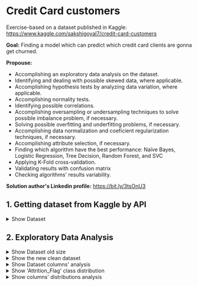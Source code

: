 # Credit Card customers

Exercise-based on a dataset published in Kaggle: https://www.kaggle.com/sakshigoyal7/credit-card-customers

**Goal:** Finding a model which can predict which credit card clients are gonna get churned.

**Propouse:**

 - Accomplishing an exploratory data analysis on the dataset.
 - Identifying and dealing with possible skewed data, where applicable.
 - Accomplishing hypothesis tests by analyzing data variation, where applicable.
 - Accomplishing normality tests.
 - Identifying possible correlations.
 - Accomplishing oversampling or undersampling techniques to solve possible imbalance problem, if necessary.
 - Solving possible overfitting and underfitting problems, if necessary.
 - Accomplishing data normalization and coeficient regularization techniques, if necessary.
 - Accomplishing attribute selection, if necessary.
 - Finding which algorithm have the best performance: Naïve Bayes, Logistic Regression, Tree Decision, Random Forest, and SVC
 - Applying K-Fold cross-validation.
 - Validating results with confusion matrix
 - Checking algorithms' results variability.

**Solution author's Linkedin profile:** https://bit.ly/3tsOnU3

## 1. Getting dataset from Kaggle by API

<details><summary>Show Dataset</summary>
<p align="center">
  <img src="https://github.com/TheVini/DataScience/blob/master/classification/credit_card_customers/src/Image_001.png" width="1050">
</p>
</details>

## 2. Exploratory Data Analysis

<details><summary>Show Dataset old size</summary>
<p align="center">
  <img src="https://github.com/TheVini/DataScience/blob/master/classification/credit_card_customers/src/Image_002.png" height="25">
</p>
</details>

<details><summary>Show the new clean dataset</summary>
 <ul>
<li> According to this dataset author on Kaggle, two last columns must be deleted. New size: 10127 x 21.
</ul>
<p align="center">
  <img src="https://github.com/TheVini/DataScience/blob/master/classification/credit_card_customers/src/Image_003.png" width="1050">
</p>
</details>

<details><summary>Show Dataset columns' analysis</summary>
<ul>
<li> Upper image shows that by getting "non-null" results, it proves that there is no null data, so there is no need to delete elements/columns or to add data by interpolation.
<li> Upper image shows that between explicative variables, there are some qualitative variables ("object" type), quantiative ones - discrete (most of them of "int64" type) and continuous (most of them of "float64"). After a deep analysis, it was noted that some variables could have their type converted from "int64" to "float64", for this context - "Total_Trans_Amt" (Total Transaction Amount) and "Total_Revolving_Bal" (Total Revolving Balance on the Credit Card). Because they represent the sum of continuous values.
<li> In the lower image, it was noticed it is necessary to apply data normalization technique to some columns.
</ul>
<p align="center">
  <img src="https://github.com/TheVini/DataScience/blob/master/classification/credit_card_customers/src/Image_004.png" height="350">
  <img src="https://github.com/TheVini/DataScience/blob/master/classification/credit_card_customers/src/Image_005.png" height="200">
</p>
</details>

<details><summary>Show 'Attrition_Flag' class distribution</summary>
 <ul>
<li> The response variable, 'Attrition_Flag', is unbalanced between its classes - 'Attrited Customer' and 'Existing Customer'. Then, some undersampling or oversampling technique must be applied on dataset in order to remove elements or add some synthetic elements.
</ul>
<p align="center">
  <img src="https://github.com/TheVini/DataScience/blob/master/classification/credit_card_customers/src/Image_006.png" width="450">
</p>
</details>

<details><summary>Show columns' distributions analysis</summary>
 <ul>
<li> There are skewed data in some columns and it can be seen on quantitative explicative variables' histograms and on their boxplots. 
</ul>
<p align="center">
  <img src="https://github.com/TheVini/DataScience/blob/master/classification/credit_card_customers/src/Image_007.png" width="850">
  <img src="https://github.com/TheVini/DataScience/blob/master/classification/credit_card_customers/src/Image_008.png" width="850">
  <img src="https://github.com/TheVini/DataScience/blob/master/classification/credit_card_customers/src/Image_009.png" width="850">
  <img src="https://github.com/TheVini/DataScience/blob/master/classification/credit_card_customers/src/Image_010.png" width="850">
  <img src="https://github.com/TheVini/DataScience/blob/master/classification/credit_card_customers/src/Image_011.png" width="850">
  <img src="https://github.com/TheVini/DataScience/blob/master/classification/credit_card_customers/src/Image_012.png" width="850">
  <img src="https://github.com/TheVini/DataScience/blob/master/classification/credit_card_customers/src/Image_013.png" width="850">
  <img src="https://github.com/TheVini/DataScience/blob/master/classification/credit_card_customers/src/Image_014.png" width="850">
  <img src="https://github.com/TheVini/DataScience/blob/master/classification/credit_card_customers/src/Image_015.png" width="850">
  <img src="https://github.com/TheVini/DataScience/blob/master/classification/credit_card_customers/src/Image_016.png" width="850">
</p>
</details>
